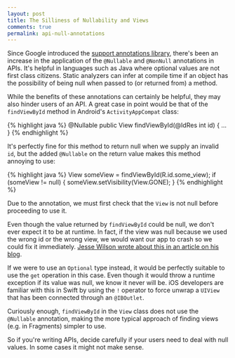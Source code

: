 ```yaml
---
layout: post
title: The Silliness of Nullability and Views
comments: true
permalink: api-null-annotations
---
```


<!-- excerpt.start -->
Since Google introduced the [support annotations library](http://tools.android.com/tech-docs/support-annotations), there's been an increase in the application of the `@Nullable` and `@NonNull` annotations in APIs. It's helpful in languages such as Java where optional values are not first class citizens. Static analyzers can infer at compile time if an object has the possibility of being null when passed to (or returned from) a method.

While the benefits of these annotations can certainly be helpful, they may also hinder users of an API. A great case in point would be that of the `findViewById` method in Android's `ActivityAppCompat` class:<!-- excerpt.end -->

{% highlight java %}
@Nullable
public View findViewById(@IdRes int id) {
    ...
}
{% endhighlight %}

It's perfectly fine for this method to return null when we supply an invalid `id`, but the added `@Nullable` on the return value makes this method annoying to use:

{% highlight java %}
View someView = findViewById(R.id.some_view);
if (someView != null) {
    someView.setVisibility(View.GONE);
}
{% endhighlight %}

Due to the annotation, we must first check that the `View` is not null before proceeding to use it.

Even though the value returned by `findViewById` could be null, we don't ever expect it to be at runtime. In fact, if the view was null because we used the wrong id or the wrong view, we would want our app to crash so we could fix it immediately. [Jesse Wilson wrote about this in an article on his blog](https://publicobject.com/2015/06/07/null/).

If we were to use an `Optional` type instead, it would be perfectly suitable to use the `get` operation in this case. Even though it would throw a runtime exception if its value was null, we know it never will be. iOS developers are familiar with this in Swift by using the `!` operator to force unwrap a `UIView` that has been connected through an `@IBOutlet`.

Curiously enough, `findViewById` in the `View` class does not use the `@Nullable` annotation, making the more typical approach of finding views (e.g. in Fragments) simpler to use.

So if you're writing APIs, decide carefully if your users need to deal with null values. In some cases it might not make sense.